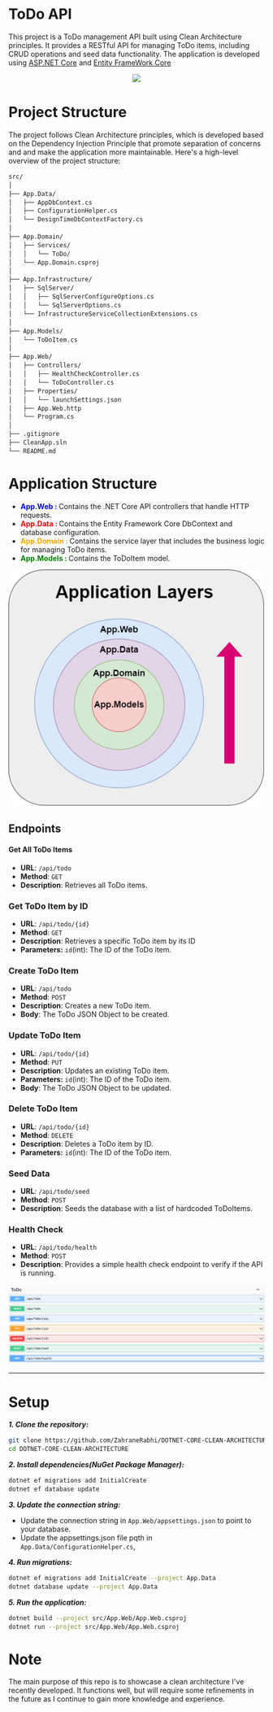 # ToDo API

This project is a ToDo management API built using Clean Architecture principles. It provides a RESTful API for managing ToDo items, including CRUD operations and seed data functionality. The application is developed using [ASP.NET Core](https://dotnet.microsoft.com/en-us/apps/aspnet) and [Entity FrameWork Core](https://learn.microsoft.com/en-us/aspnet/entity-framework)

<p align="center">
<img src="https://github.com/dotnet/brand/blob/main/logo/dotnet-logo.png?raw=true"
width="200" />
</p>

# Project Structure
The project follows Clean Architecture principles, which is developed based on the Dependency Injection Principle that promote separation of concerns and and make the application more maintainable. Here's a high-level overview of the project structure:

```Bash
src/
│
├── App.Data/ 
│   ├── AppDbContext.cs
│   ├── ConfigurationHelper.cs
│   └── DesignTimeDbContextFactory.cs
│
├── App.Domain/
│   ├── Services/
│   │   └── ToDo/
│   └── App.Domain.csproj
│
├── App.Infrastructure/
│   ├── SqlServer/
│   │   ├── SqlServerConfigureOptions.cs
│   │   └── SqlServerOptions.cs
│   └── InfrastructureServiceCollectionExtensions.cs
│
├── App.Models/
│   └── ToDoItem.cs
│
├── App.Web/
│   ├── Controllers/
│   │   ├── HealthCheckController.cs
│   │   └── ToDoController.cs
│   ├── Properties/
│   │   └── launchSettings.json
│   ├── App.Web.http
│   └── Program.cs
│
├── .gitignore
├── CleanApp.sln
└── README.md
```

# Application Structure
- **<font color='blue'> App.Web : </font>** Contains the .NET Core API controllers that handle HTTP requests.
- **<font color='red'>App.Data : </font>** Contains the Entity Framework Core DbContext and database configuration.
- **<font color='orange'>App.Domain : </font>** Contains the service layer that includes the business logic for managing ToDo items.
- **<font color='green'>App.Models : </font>** Contains the ToDoItem model. 

<p align="center">
<img src="docs/ApplicationLayers.png" />
</p>

## Endpoints

#### Get All ToDo Items

- **URL**: `/api/todo`
- **Method**: `GET`
- **Description**: Retrieves all ToDo items.

### Get ToDo Item by ID

- **URL**: `/api/todo/{id}`
- **Method**: `GET`
- **Description**: Retrieves a specific ToDo item by its ID
- **Parameters:** `id`(int): The ID of the ToDo item.

### Create ToDo Item

- **URL**: `/api/todo`
- **Method**: `POST`
- **Description**: Creates a new ToDo item.
- **Body**: The ToDo JSON Object to be created.
  
### Update ToDo Item

- **URL**: `/api/todo/{id}`
- **Method**: `PUT`
- **Description**: Updates an existing ToDo item.
- **Parameters:** `id`(int): The ID of the ToDo item.
- **Body**: The ToDo JSON Object to be updated.

### Delete ToDo Item

- **URL**: `/api/todo/{id}`
- **Method**: `DELETE`
- **Description**: Deletes a ToDo item by ID.
- **Parameters:** `id`(int): The ID of the ToDo item.


### Seed Data

- **URL**: `/api/todo/seed`
- **Method**: `POST`
- **Description**: Seeds the database with a list of hardcoded ToDoItems.

### Health Check
- **URL**: `/api/todo/health`
- **Method**: `POST`
- **Description**: Provides a simple health check endpoint to verify if the API is running.

![Swagger Endpoints](docs/SwaggerEndPoints.png)

--- 

# Setup
***1. Clone the repository:*** 
```bash
git clone https://github.com/ZahraneRabhi/DOTNET-CORE-CLEAN-ARCHITECTURE.git
cd DOTNET-CORE-CLEAN-ARCHITECTURE
```

***2. Install dependencies(NuGet Package Manager):*** 
```bash
dotnet ef migrations add InitialCreate
dotnet ef database update
```

***3. Update the connection string:*** 

- Update the connection string in ```App.Web/appsettings.json``` to point to your database.
-  Update the appsettings.json file pqth in ```App.Data/ConfigurationHelper.cs```,

***4. Run migrations:*** 
```bash
dotnet ef migrations add InitialCreate --project App.Data
dotnet database update --project App.Data
```
***5. Run the application:*** 
```bash
dotnet build --project src/App.Web/App.Web.csproj
dotnet run --project src/App.Web/App.Web.csproj
```

# Note
The main purpose of this repo is to showcase a clean architecture I've recently developed. It functions well, but will require some refinements in the future as I continue to gain more knowledge and experience.